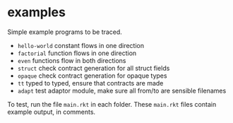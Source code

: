examples
========

Simple example programs to be traced.

- `hello-world` constant flows in one direction
- `factorial` function flows in one direction
- `even` functions flow in both directions
- `struct` check contract generation for all struct fields
- `opaque` check contract generation for opaque types
- `tt` typed to typed, ensure that contracts are made
- `adapt` test adaptor module, make sure all from/to are sensible filenames

To test, run the file `main.rkt` in each folder.
These `main.rkt` files contain example output, in comments.
